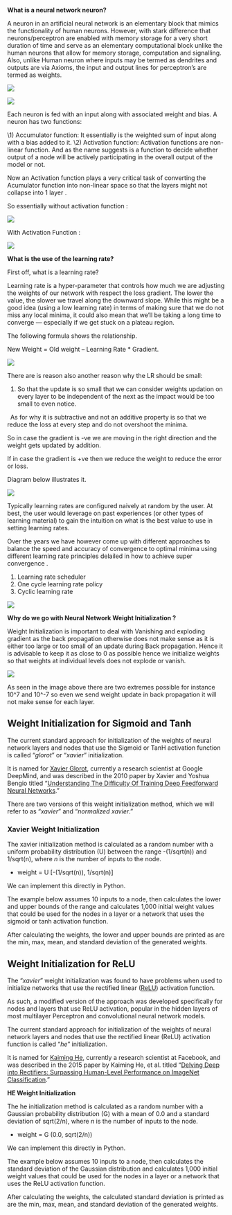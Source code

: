 ﻿**What is a neural network neuron?**

A neuron in an artificial neural network is an elementary block that mimics the functionality of human neurons. However, with stark difference that neurons/perceptron are enabled with memory storage for a very short duration of time and serve as an elementary computational block unlike the human neurons that allow for memory storage, computation and signalling. Also, unlike Human neuron where inputs may be termed as dendrites and outputs are via Axioms, the input and output lines for perceptron’s are termed as weights.

![](Resources\Theory\001.png)


![](Resources\Theory\002.png)


Each neuron is fed with an input along with associated weight and bias. A neuron has two functions:

\1) Accumulator function: It essentially is the weighted sum of input along with a bias added to it.
\2) Activation function: Activation functions are non-linear function. And as the name suggests is a function to decide whether output of a node will be actively participating in the overall output of the model or not. 


Now an Activation function plays a very critical task of converting the Acumulator function into non-linear space so that the layers might not collapse into 1 layer .

So essentially without activation function : 

![](Resources\Theory\003.png)

With Activation Function : 

![](Resources\Theory\004.png)


**What is the use of the learning rate?**

First off, what is a learning rate?

Learning rate is a hyper-parameter that controls how much we are adjusting the weights of our network with respect the loss gradient. The lower the value, the slower we travel along the downward slope. While this might be a good idea (using a low learning rate) in terms of making sure that we do not miss any local minima, it could also mean that we’ll be taking a long time to converge — especially if we get stuck on a plateau region.

The following formula shows the relationship.

New Weight = Old weight – Learning Rate \* Gradient.

![](Resources\Theory\005.png)



There are is reason also another reason why the LR should be small:

1. So that the update is so small that we can consider weights updation on every layer to be independent of the next as the impact would be too small to even notice.

` `As for why it is subtractive and not an additive property is so that we reduce the loss at every step and do not overshoot the minima. 

So in case the gradient is -ve we are moving in the right direction and the weight gets updated by addition. 

If in case the gradient is +ve then we reduce the weight to reduce the error or loss. 

Diagram below illustrates it. 

![](Resources\Theory\0005.png) 

Typically learning rates are configured naively at random by the user. At best, the user would leverage on past experiences (or other types of learning material) to gain the intuition on what is the best value to use in setting learning rates.


Over the years we have however come up with different approaches to balance the speed and accuracy of convergence to optimal minima using different learning rate principles delailed in how to achieve super convergence . 

1. Learning rate scheduler 
1. One cycle learning rate policy 
1. Cyclic learning rate 

![](Resources\Theory\006.png)

**Why do we go with Neural Network Weight Initialization ?**

Weight Initialization is important to deal with Vanishing and exploding gradient as the back propagation otherwise does not make sense as it is either too large or too small of an update during Back propagation. Hence it is advisable to keep it as close to 0 as possible hence we initialize weights so that weights at individual levels does not explode or vanish.

![](Resources\Theory\007.png)

As seen in the image above there are two extremes possible for instance 10^7 and 10^-7 so even we send weight update in back propagation it will not make sense for each layer.

## Weight Initialization for Sigmoid and Tanh
The current standard approach for initialization of the weights of neural network layers and nodes that use the Sigmoid or TanH activation function is called “*glorot*” or “*xavier*” initialization.

It is named for [Xavier Glorot](https://www.linkedin.com/in/xglorot/), currently a research scientist at Google DeepMind, and was described in the 2010 paper by Xavier and Yoshua Bengio titled “[Understanding The Difficulty Of Training Deep Feedforward Neural Networks](http://proceedings.mlr.press/v9/glorot10a.html).”

There are two versions of this weight initialization method, which we will refer to as “*xavier*” and “*normalized xavier*.”

### Xavier Weight Initialization
The xavier initialization method is calculated as a random number with a uniform probability distribution (U) between the range -(1/sqrt(n)) and 1/sqrt(n), where *n* is the number of inputs to the node.

- weight = U [-(1/sqrt(n)), 1/sqrt(n)]

We can implement this directly in Python.

The example below assumes 10 inputs to a node, then calculates the lower and upper bounds of the range and calculates 1,000 initial weight values that could be used for the nodes in a layer or a network that uses the sigmoid or tanh activation function.

After calculating the weights, the lower and upper bounds are printed as are the min, max, mean, and standard deviation of the generated weights.
## **Weight Initialization for ReLU**
The “*xavier*” weight initialization was found to have problems when used to initialize networks that use the rectified linear ([ReLU](https://machinelearningmastery.com/rectified-linear-activation-function-for-deep-learning-neural-networks/)) activation function.

As such, a modified version of the approach was developed specifically for nodes and layers that use ReLU activation, popular in the hidden layers of most multilayer Perceptron and convolutional neural network models.

The current standard approach for initialization of the weights of neural network layers and nodes that use the rectified linear (ReLU) activation function is called “*he*” initialization.

It is named for [Kaiming He](https://www.linkedin.com/in/kaiming-he-90664838/), currently a research scientist at Facebook, and was described in the 2015 paper by Kaiming He, et al. titled “[Delving Deep into Rectifiers: Surpassing Human-Level Performance on ImageNet Classification](https://arxiv.org/abs/1502.01852).”

**HE Weight Initialization** 

The he initialization method is calculated as a random number with a Gaussian probability distribution (G) with a mean of 0.0 and a standard deviation of sqrt(2/n), where *n* is the number of inputs to the node.

- weight = G (0.0, sqrt(2/n))

We can implement this directly in Python.

The example below assumes 10 inputs to a node, then calculates the standard deviation of the Gaussian distribution and calculates 1,000 initial weight values that could be used for the nodes in a layer or a network that uses the ReLU activation function.

After calculating the weights, the calculated standard deviation is printed as are the min, max, mean, and standard deviation of the generated weights.














































